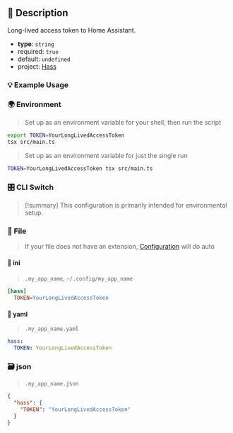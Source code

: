 ## 📜 Description

Long-lived access token to Home Assistant.

- **type**: `string`
- required: `true`
- default: `undefined`
- project: [Hass](/hass)

### 💡 Example Usage

### 🌍 Environment

> Set up as an environment variable for your shell, then run the script
```bash
export TOKEN=YourLongLivedAccessToken
tsx src/main.ts
```
> Set up as an environment variable for just the single run

```bash
TOKEN=YourLongLivedAccessToken tsx src/main.ts
```
### 🎛️ CLI Switch

> [!summary] This configuration is primarily intended for environmental setup.

### 📁 File
>  If your file does not have an extension, [Configuration](/core/configuration) will do auto
#### 📘 ini

> `.my_app_name`, `~/.config/my_app_name`

```ini
[hass]
  TOKEN=YourLongLivedAccessToken
```
#### 📄 yaml

> `.my_app_name.yaml`

```yaml
hass:
  TOKEN: YourLongLivedAccessToken
```
### 🗃️ json

> `.my_app_name.json`

```json
{
  "hass": {
    "TOKEN": "YourLongLivedAccessToken"
  }
}
```
